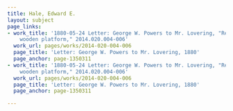 ```yaml
---
title: Hale, Edward E.
layout: subject
page_links:
- work_title: '1880-05-24 Letter: George W. Powers to Mr. Lovering, "Rev. E. Hale,
    wooden platform," 2014.020.004-006'
  work_url: pages/works/2014-020-004-006
  page_title: 'Letter: George W. Powers to Mr. Lovering, 1880'
  page_anchor: page-1350311
- work_title: '1880-05-24 Letter: George W. Powers to Mr. Lovering, "Rev. E. Hale,
    wooden platform," 2014.020.004-006'
  work_url: pages/works/2014-020-004-006
  page_title: 'Letter: George W. Powers to Mr. Lovering, 1880'
  page_anchor: page-1350311

---
```

